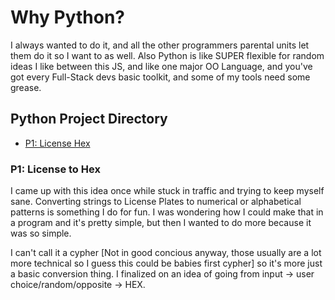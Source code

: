 # Why Python?

I always wanted to do it, and all the other programmers parental units let them do it so I want to as well. Also Python is like SUPER flexible for random ideas I like between this JS, and like one major OO Language, and you've got every Full-Stack devs basic toolkit, and some of my tools need some grease.

## Python Project Directory

- [P1: License Hex](#p1:-license-to-hex)

### P1: License to Hex

I came up with this idea once while stuck in traffic and trying to keep myself sane. Converting strings to License Plates to numerical or alphabetical patterns is something I do for fun. I was wondering how I could make that in a program and it's pretty simple, but then I wanted to do more because it was so simple.

I can't call it a cypher [Not in good concious anyway, those usually are a lot more technical so I guess this could be babies first cypher] so it's more just a basic conversion thing. I finalized on an idea of going from input -> user choice/random/opposite -> HEX.
